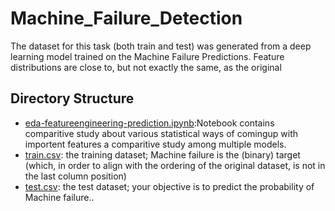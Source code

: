 # Machine_Failure_Detection
The dataset for this task (both train and test) was generated from a deep learning model trained on the Machine Failure Predictions. Feature distributions are close to, but not exactly the same, as the original

## Directory Structure
- [eda-featureengineering-prediction.ipynb](./eda-featureengineering-prediction.ipynb):Notebook contains comparitive study about various statistical ways of comingup with importent features a comparitive study among multiple models.
- [train.csv](./train.csv): the training dataset; Machine failure is the (binary) target (which, in order to align with the ordering of the original dataset, is not in the last column position)
- [test.csv](./test.csv): the test dataset; your objective is to predict the probability of Machine failure..
